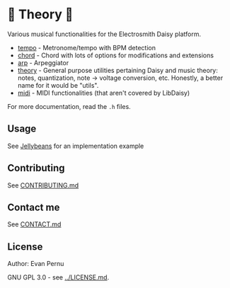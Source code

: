 # :musical_score: Theory :musical_score:
Various musical functionalities for the Electrosmith Daisy platform.
* [tempo](tempo.h) - Metronome/tempo with BPM detection
* [chord](chord.h) - Chord with lots of options for modifications and extensions
* [arp](arp.h) - Arpeggiator
* [theory](theory.h) - General purpose utilities pertaining Daisy and music theory: notes, quantization, note -> voltage conversion, etc. Honestly, a better name for it would be "utils".
* [midi](midi.h) - MIDI functionalities (that aren't covered by LibDaisy)

For more documentation, read the `.h` files.

## Usage
See [Jellybeans](../../Jellybeans/) for an implementation example

## Contributing
See [CONTRIBUTING.md](../CONTRIBUTING.md)

## Contact me
See [CONTACT.md](../CONTACT_ME.md)

## License
Author: Evan Pernu

GNU GPL 3.0 - see [../LICENSE.md](../LICENSE.md).
